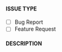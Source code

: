<!-- ENTER AN INFORMATIVE TITLE ABOVE -->
<!-- LINES STARTING WITH <!-- WILL NOT BE SHOWN IN YOUR SUBMITTED ISSUE TICKET -->
#### ISSUE TYPE
<!-- REPLACE THE SPACE BETWEEN THE [ ] WITH AN X FOR ONE OF THE BELOW OPTIONS -->
- [ ] Bug Report
- [ ] Feature Request

#### DESCRIPTION
<!-- ENTER A DESCRIPTION OF YOUR ISSUE/FEATURE IDEA -->
<!-- IF REPORTING A BUG, PLEASE PROVIDE STEPS TO REPRODUCE -->
